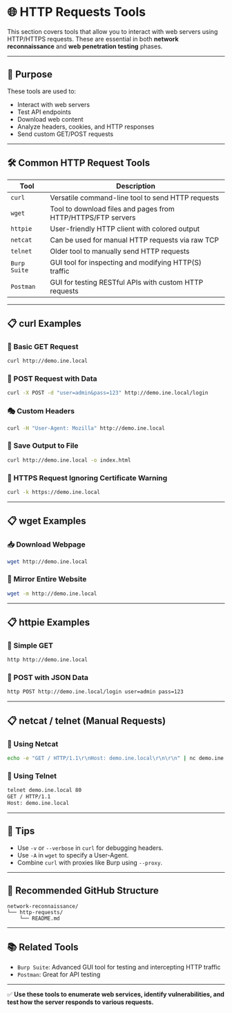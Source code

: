 # 🌐 HTTP Requests Tools

This section covers tools that allow you to interact with web servers using HTTP/HTTPS requests. These are essential in both **network reconnaissance** and **web penetration testing** phases.

---

## 🎯 Purpose

These tools are used to:

* Interact with web servers
* Test API endpoints
* Download web content
* Analyze headers, cookies, and HTTP responses
* Send custom GET/POST requests

---

## 🛠️ Common HTTP Request Tools

| Tool         | Description                                                  |
| ------------ | ------------------------------------------------------------ |
| `curl`       | Versatile command-line tool to send HTTP requests            |
| `wget`       | Tool to download files and pages from HTTP/HTTPS/FTP servers |
| `httpie`     | User-friendly HTTP client with colored output                |
| `netcat`     | Can be used for manual HTTP requests via raw TCP             |
| `telnet`     | Older tool to manually send HTTP requests                    |
| `Burp Suite` | GUI tool for inspecting and modifying HTTP(S) traffic        |
| `Postman`    | GUI for testing RESTful APIs with custom HTTP requests       |

---

## 📋 curl Examples

### 🔎 Basic GET Request

```bash
curl http://demo.ine.local
```

### 📝 POST Request with Data

```bash
curl -X POST -d "user=admin&pass=123" http://demo.ine.local/login
```

### 🎭 Custom Headers

```bash
curl -H "User-Agent: Mozilla" http://demo.ine.local
```

### 💾 Save Output to File

```bash
curl http://demo.ine.local -o index.html
```

### 🔐 HTTPS Request Ignoring Certificate Warning

```bash
curl -k https://demo.ine.local
```

---

## 📋 wget Examples

### 📥 Download Webpage

```bash
wget http://demo.ine.local
```

### 📁 Mirror Entire Website

```bash
wget -m http://demo.ine.local
```

---

## 📋 httpie Examples

### 🔎 Simple GET

```bash
http http://demo.ine.local
```

### 📝 POST with JSON Data

```bash
http POST http://demo.ine.local/login user=admin pass=123
```

---

## 📋 netcat / telnet (Manual Requests)

### 🧪 Using Netcat

```bash
echo -e "GET / HTTP/1.1\r\nHost: demo.ine.local\r\n\r\n" | nc demo.ine.local 80
```

### 🧪 Using Telnet

```bash
telnet demo.ine.local 80
GET / HTTP/1.1
Host: demo.ine.local

```

---

## 🧠 Tips

* Use `-v` or `--verbose` in `curl` for debugging headers.
* Use `-A` in `wget` to specify a User-Agent.
* Combine `curl` with proxies like Burp using `--proxy`.

---

## 📁 Recommended GitHub Structure

```
network-reconnaissance/
└── http-requests/
    └── README.md
```

---

## 📚 Related Tools

* `Burp Suite`: Advanced GUI tool for testing and intercepting HTTP traffic
* `Postman`: Great for API testing

---

✅ **Use these tools to enumerate web services, identify vulnerabilities, and test how the server responds to various requests.**
